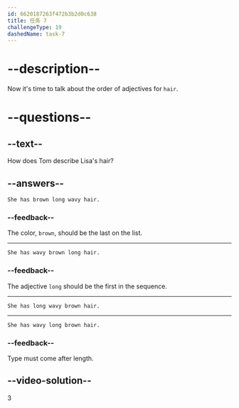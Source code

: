 ```yaml
---
id: 6620187263f472b3b2d0c638
title: 任务 7
challengeType: 19
dashedName: task-7
---
```


# --description--

Now it's time to talk about the order of adjectives for `hair`.

# --questions--

## --text--

How does Tom describe Lisa's hair?

## --answers--

`She has brown long wavy hair.`

### --feedback--

The color, `brown`, should be the last on the list.

---

`She has wavy brown long hair.`

### --feedback--

The adjective `long` should be the first in the sequence.

---

`She has long wavy brown hair.`

---

`She has wavy long brown hair.`

### --feedback--

Type must come after length.

## --video-solution--

3
